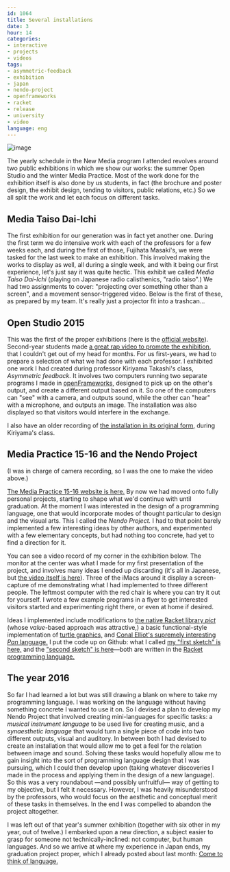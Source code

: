```yaml
---
id: 1064
title: Several installations
date: 3
hour: 14
categories:
- interactive
- projects
- videos
tags:
- asymmetric-feedback
- exhibition
- japan
- nendo-project
- openframeworks
- racket
- release
- university
- video
language: eng
---
```


![image](/files/2017/05-several-installations/mp2017setsuei.jpg)

The yearly schedule in the New Media program I attended revolves around two public exhibitions in which we show our works: the summer Open Studio and the winter Media Practice. Most of the work done for the exhibition itself is also done by us students, in fact (the brochure and poster design, the exhibit design, tending to visitors, public relations, etc.) So we all split the work and let each focus on different tasks.<!-- more -->

## Media Taiso Dai-Ichi

<video-embed service="youtube" id="3FnBO_Y6FlI" width="500" height="281" />

The first exhibition for our generation was in fact yet another one. During the first term we do intensive work with each of the professors for a few weeks each, and during the first of those, Fujihata Masaki's, we were tasked for the last week to make an exhibition. This involved making the works to display as well, all during a single week, and with it being our first experience, let's just say it was quite hectic. This exhibit we called _Media Taiso Dai-Ichi_ (playing on Japanese radio calisthenics, "radio taiso".) We had two assignments to cover: "projecting over something other than a screen", and a movement sensor-triggered video. Below is the first of these, as prepared by my team. It's really just a projector fit into a trashcan...

<video-embed service="vimeo" id="133152140" width="500" height="281" />

## Open Studio 2015

This was the first of the proper exhibitions (here is the [official website](http://www.fm.geidai.ac.jp/openstudio/2015/)). Second-year students made [a great rap video to promote the exhibition](https://www.youtube.com/watch?v=TjTJ_Zn0HTk), that I couldn't get out of my head for months. For us first-years, we had to prepare a selection of what we had done with each professor. I exhibited one work I had created during professor Kiriyama Takashi's class, _Asymmetric feedback._ It involves two computers running two separate programs I made in [openFrameworks,](http://openframeworks.cc/) designed to pick up on the other's output, and create a different output based on it. So one of the computers can "see" with a camera, and outputs sound, while the other can "hear" with a microphone, and outputs an image. The installation was also displayed so that visitors would interfere in the exchange.

<video-embed service="vimeo" id="135842909" width="500" height="281" />

I also have an older recording of [the installation in its original form,](https://vimeo.com/133233148) during Kiriyama's class.

## Media Practice 15-16 and the Nendo Project

<video-embed service="vimeo" id="153488240" width="500" height="281" />

(I was in charge of camera recording, so I was the one to make the video above.)

[The Media Practice 15-16 website is here.](http://www.fnm.geidai.ac.jp/media-practice/2016/) By now we had moved onto fully personal projects, starting to shape what we'd continue with until graduation. At the moment I was interested in the design of a programming language, one that would incorporate modes of thought particular to design and the visual arts. This I called the _Nendo Project._ I had to that point barely implemented a few interesting ideas by other authors, and experimented with a few elementary concepts, but had nothing too concrete, had yet to find a direction for it.

You can see a video record of my corner in the exhibition below. The monitor at the center was what I made for my first presentation of the project, and involves many ideas I ended up discarding (it's all in Japanese, but [the video itself is here](https://vimeo.com/147703509)). Three of the iMacs around it display a screen-capture of me demonstrating what I had implemented to three different people. The leftmost computer with the red chair is where you can try it out for yourself. I wrote a few example programs in a flyer to get interested visitors started and experimenting right there, or even at home if desired.

<video-embed service="vimeo" id="153662272" width="500" height="281" />

Ideas I implemented include modifications to [the native Racket library _pict_](http://docs.racket-lang.org/pict/index.html) (whose _value_-based approach was attractive,) a basic functional-style implementation of [turtle graphics,](https://en.wikipedia.org/wiki/Turtle_graphics) and [Conal Elliot's supremely interesting _Pan_ language.](http://conal.net/Pan/) I put the code up on Github: what I called [my "first sketch" is here,](https://github.com/agj/nendo/tree/sketch-1) and the ["second sketch" is here](https://github.com/agj/nendo/tree/sketch-2)—both are written in the [Racket programming language.](https://racket-lang.org/)

## The year 2016

So far I had learned a lot but was still drawing a blank on where to take my programming language. I was working on the language without having something concrete I wanted to use it on. So I devised a plan to develop my Nendo Project that involved creating mini-languages for specific tasks: a _musical instrument language_ to be used live for creating music, and a _synaesthetic language_ that would turn a single piece of code into two different outputs, visual and auditory. In between both I had devised to create an installation that would allow me to get a feel for the relation between image and sound. Solving these tasks would hopefully allow me to gain insight into the sort of programming language design that I was pursuing, which I could then develop upon (taking whatever discoveries I made in the process and applying them in the design of a new language). So this was a very roundabout —and possibly unfruitful— way of getting to my objective, but I felt it necessary. However, I was heavily misunderstood by the professors, who would focus on the aesthetic and conceptual merit of these tasks in themselves. In the end I was compelled to abandon the project altogether.

I was left out of that year's summer exhibition (together with six other in my year, out of twelve.) I embarked upon a new direction, a subject easier to grasp for someone not technically-inclined: not computer, but human languages. And so we arrive at where my experience in Japan ends, my graduation project proper, which I already posted about last month: [Come to think of language.](/2017/04/come-to-think-of-language/)
